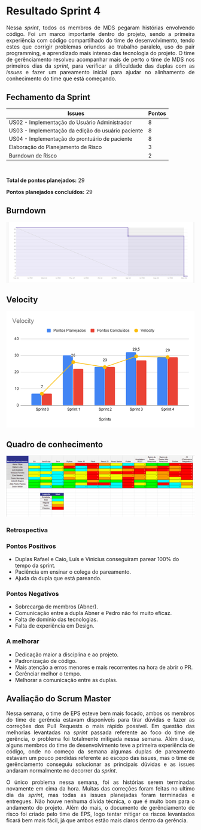 # Resultado Sprint 4

<p style="text-align: justify">
    Nessa <i>sprint</i>, todos os membros de MDS pegaram histórias envolvendo código. Foi um marco importante dentro do projeto, sendo a primeira experiência com código compartilhado do time de desenvolvimento, tendo estes que corrigir problemas oriundos ao trabalho paralelo, uso do pair programming, e aprendizado mais intenso das tecnologia do projeto. O time de gerênciamento resolveu acompanhar mais de perto o time de MDS nos primeiros dias da <i>sprint</i>, para verificar a dificuldade das duplas com as <i>issues</i> e fazer um pareamento inicial para ajudar no alinhamento de conhecimento do time que está começando.
</p>

## Fechamento da Sprint

| Issues | Pontos |
| ------ | ------ |
| US02 - Implementação do Usuário Administrador | 8 |
| US03 - Implementação da edição do usuário paciente | 8 |
| US04 - Implementação do prontuário de paciente | 8 |
| Elaboração do Planejamento de Risco | 3 |
| Burndown de Risco | 2 |

</br>

**Total de pontos planejados:** 29
</br>

**Pontos planejados concluídos:** 29
</br>

## Burndown

![Burnout Sprint 2](./img/burndown_sprint_04.png)

## Velocity

![Velocity Sprint 0](./img/velocity_sprint_04.png)

## Quadro de conhecimento


![Quadro Sprint 3](./img/quadro_conhecimento_sprint_04.png)

### Retrospectiva

### Pontos Positivos

- Duplas Rafael e Caio, Luís e Vinicius conseguiram parear 100% do tempo da sprint.
- Paciência em ensinar o colega do pareamento.
- Ajuda da dupla que está pareando.

### Pontos Negativos

- Sobrecarga de membros (Abner).
- Comunicação entre a dupla Abner e Pedro não foi muito eficaz.
- Falta de domínio das tecnologias.
- Falta de experiência em Design.

### A melhorar

- Dedicação maior a disciplina e ao projeto.
- Padronização de código.
- Mais atenção a erros menores e mais recorrentes na hora de abrir o PR.
- Gerênciar melhor o tempo.
- Melhorar a comunicação entre as duplas.


## Avaliação do Scrum Master

<p style="text-align: justify;">
    Nessa semana, o time de EPS esteve bem mais focado, ambos os membros do time de gerência estavam disponíveis para tirar dúvidas e fazer as correções dos Pull Requests o mais rápido possível. Em questão das melhorias levantadas na <i>sprint</i> passada referente ao foco do time de gerência, o problema foi totalmente mitigada nessa semana. Além disso, alguns membros do time de desenvolvimento teve a primeira experiência de código, onde no começo da semana algumas duplas de pareamento estavam um pouco perdidas referente ao escopo das issues, mas o time de gerênciamento conseguiu solucionar as principais dúvidas e as issues andaram normalmente no decorrer da <i>sprint</i>.
</p>
<p style="text-align: justify;">
    O único problema nessa semana, foi as histórias serem terminadas novamente em cima da hora. Muitas das correções foram feitas no ultimo dia da <i>sprint</i>, mas todas as issues planejadas foram terminadas e entregues. Não houve nenhuma dívida técnica, o que é muito bom para o andamento do projeto. Além do mais, o documento de gerênciamento de risco foi criado pelo time de EPS, logo tentar mitigar os riscos levantados ficará bem mais fácil, já que ambos estão mais claros dentro da gerência. 
</p>

